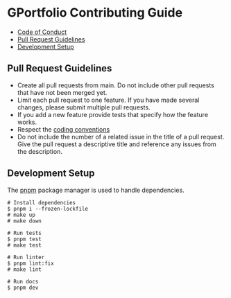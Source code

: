 # GPortfolio Contributing Guide

- [Code of Conduct](https://github.com/oleksiikhr/vue-stripe-menu/blob/main/.github/CODE_OF_CONDUCT.md)
- [Pull Request Guidelines](#pull-request-guidelines)
- [Development Setup](#development-setup)

## Pull Request Guidelines

- Create all pull requests from main. Do not include other pull requests that have not been merged yet.
- Limit each pull request to one feature. If you have made several changes, please submit multiple pull requests.
- If you add a new feature provide tests that specify how the feature works.
- Respect the [coding conventions](https://www.conventionalcommits.org)
- Do not include the number of a related issue in the title of a pull request. Give the pull request a descriptive title and reference any issues from the description.

## Development Setup

The [pnpm](https://pnpm.io/) package manager is used to handle dependencies.

```shell
# Install dependencies
$ pnpm i --frozen-lockfile
# make up
# make down

# Run tests
$ pnpm test
# make test

# Run linter
$ pnpm lint:fix
# make lint

# Run docs
$ pnpm dev
```
